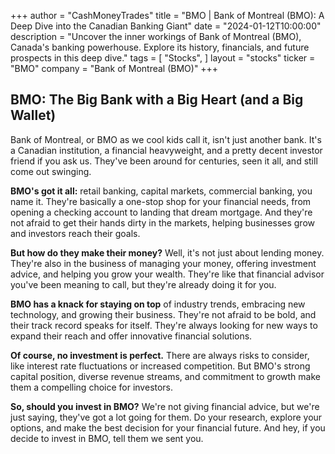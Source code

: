 +++
author = "CashMoneyTrades"
title = "BMO |  Bank of Montreal (BMO):  A Deep Dive into the Canadian Banking Giant"
date = "2024-01-12T10:00:00"
description = "Uncover the inner workings of Bank of Montreal (BMO), Canada's banking powerhouse. Explore its history, financials, and future prospects in this deep dive."
tags = [
"Stocks",
]
layout = "stocks"
ticker = "BMO"
company = "Bank of Montreal (BMO)"
+++
        


## BMO: The Big Bank with a Big Heart (and a Big Wallet)

Bank of Montreal, or BMO as we cool kids call it, isn't just another bank. It's a Canadian institution, a financial heavyweight, and a pretty decent investor friend if you ask us. They've been around for centuries, seen it all, and still come out swinging. 

**BMO's got it all:** retail banking, capital markets, commercial banking, you name it.  They're basically a one-stop shop for your financial needs, from opening a checking account to landing that dream mortgage. And they're not afraid to get their hands dirty in the markets, helping businesses grow and investors reach their goals. 

**But how do they make their money?** Well, it's not just about lending money. They're also in the business of managing your money, offering investment advice, and helping you grow your wealth.  They're like that financial advisor you've been meaning to call, but they're already doing it for you. 

**BMO has a knack for staying on top** of industry trends, embracing new technology, and growing their business.  They're not afraid to be bold, and their track record speaks for itself.  They're always looking for new ways to expand their reach and offer innovative financial solutions.

**Of course, no investment is perfect.** There are always risks to consider, like interest rate fluctuations or increased competition.  But BMO's strong capital position, diverse revenue streams, and commitment to growth make them a compelling choice for investors.

**So, should you invest in BMO?** We're not giving financial advice, but we're just saying, they've got a lot going for them.  Do your research, explore your options, and make the best decision for your financial future. And hey, if you decide to invest in BMO, tell them we sent you.  

        